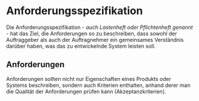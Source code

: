 # Anforderungsspezifikation

Die Anforderungsspezifikation _- auch Lastenheft oder Pflichtenheft genannt -_ hat das Ziel, die Anforderungen so zu beschreiben, dass sowohl der Auftraggeber als auch der Auftragnehmer ein gemeinsames Verständnis darüber haben, was das zu entwickelnde System leisten soll.

## Anforderungen

Anforderungen sollten nicht nur Eigenschaften eines Produkts oder Systems beschreiben, sondern auch Kriterien enthalten, anhand derer man die Qualität der Anforderungen prüfen kann (Akzeptanzkriterien).
